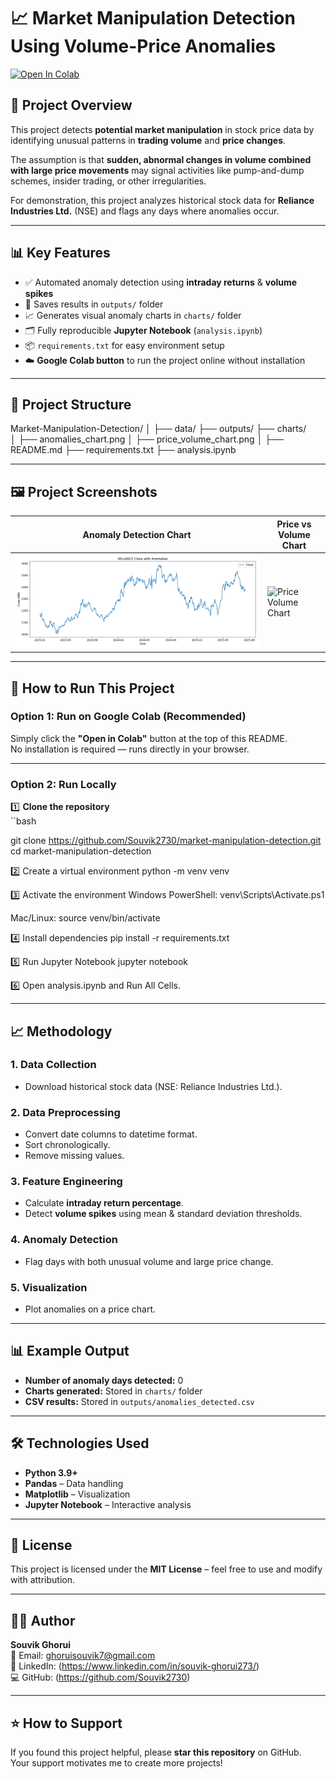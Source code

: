 # 📈 Market Manipulation Detection Using Volume-Price Anomalies

[![Open In Colab](https://colab.research.google.com/assets/colab-badge.svg)](https://colab.research.google.com/github/Souvik2730/market-manipulation-detection/blob/main/analysis.ipynb)

## 📝 Project Overview
This project detects **potential market manipulation** in stock price data by identifying unusual patterns in **trading volume** and **price changes**.

The assumption is that **sudden, abnormal changes in volume combined with large price movements** may signal activities like pump-and-dump schemes, insider trading, or other irregularities.

For demonstration, this project analyzes historical stock data for **Reliance Industries Ltd.** (NSE) and flags any days where anomalies occur.

---

## 📊 Key Features
- ✅ Automated anomaly detection using **intraday returns** & **volume spikes**
- 📂 Saves results in `outputs/` folder
- 📈 Generates visual anomaly charts in `charts/` folder
- 🗂️ Fully reproducible **Jupyter Notebook** (`analysis.ipynb`)
- 📦 `requirements.txt` for easy environment setup
- ☁️ **Google Colab button** to run the project online without installation

---

## 📂 Project Structure

Market-Manipulation-Detection/
│
├── data/
├── outputs/
├── charts/                
│   ├── anomalies_chart.png
│   ├── price_volume_chart.png
│
├── README.md
├── requirements.txt
├── analysis.ipynb

---

## 🖼 Project Screenshots
| Anomaly Detection Chart | Price vs Volume Chart |
|-------------------------|-----------------------|
| ![Anomalies Chart](charts/price_anomalies.png) | ![Price Volume Chart](charts/price_volume_chart.png) |

---

## 🚀 How to Run This Project

### **Option 1: Run on Google Colab (Recommended)**
Simply click the **"Open in Colab"** button at the top of this README.  
No installation is required — runs directly in your browser.

---

### **Option 2: Run Locally**

1️⃣ **Clone the repository**  
``bash

git clone https://github.com/Souvik2730/market-manipulation-detection.git
cd market-manipulation-detection

2️⃣ Create a virtual environment
python -m venv venv

3️⃣ Activate the environment
Windows PowerShell:
venv\Scripts\Activate.ps1

Mac/Linux:
source venv/bin/activate

4️⃣ Install dependencies
pip install -r requirements.txt

5️⃣ Run Jupyter Notebook
jupyter notebook

6️⃣ Open analysis.ipynb and Run All Cells.

---

## 📈 Methodology

### 1. Data Collection
- Download historical stock data (NSE: Reliance Industries Ltd.).

### 2. Data Preprocessing
- Convert date columns to datetime format.
- Sort chronologically.
- Remove missing values.

### 3. Feature Engineering
- Calculate **intraday return percentage**.
- Detect **volume spikes** using mean & standard deviation thresholds.

### 4. Anomaly Detection
- Flag days with both unusual volume and large price change.

### 5. Visualization
- Plot anomalies on a price chart.

---

## 📊 Example Output
- **Number of anomaly days detected:** 0  
- **Charts generated:** Stored in `charts/` folder  
- **CSV results:** Stored in `outputs/anomalies_detected.csv`

---

## 🛠️ Technologies Used
- **Python 3.9+**
- **Pandas** – Data handling
- **Matplotlib** – Visualization
- **Jupyter Notebook** – Interactive analysis

---

## 📜 License
This project is licensed under the **MIT License** – feel free to use and modify with attribution.

---

## 🙋‍♂️ Author
**Souvik Ghorui**  
📧 Email: ghoruisouvik7@gmail.com  
🔗 LinkedIn: (https://www.linkedin.com/in/souvik-ghorui273/)  
💻 GitHub: (https://github.com/Souvik2730)  

---

## ⭐ How to Support
If you found this project helpful, please **star this repository** on GitHub.  
Your support motivates me to create more projects!



